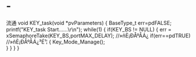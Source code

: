 # -
流通
void KEY_task(void *pvParameters)
{
	BaseType_t err=pdFALSE;
	printf("KEY_task Start......\r\n");
	while(1)
	{
		if(KEY_BS != NULL)
		{
			err = xSemaphoreTake(KEY_BS,portMAX_DELAY);							//»ñÈ¡ÐÅºÅÁ¿
			if(err==pdTRUE)														//»ñÈ¡ÐÅºÅÁ¿³É¹¦
			{
				Key_Mode_Manage();	
			}
		}
	}
}
